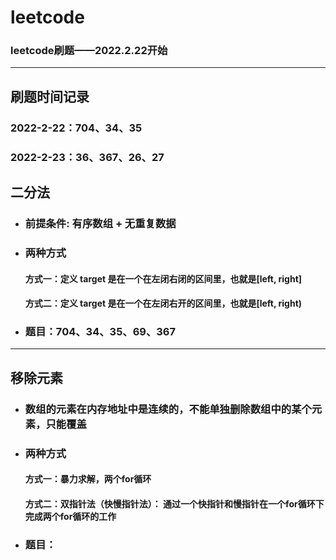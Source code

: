 # leetcode
### leetcode刷题——2022.2.22开始

------------
## 刷题时间记录
### 2022-2-22：704、34、35
### 2022-2-23：36、367、26、27
## 二分法
- ### 前提条件: 有序数组  +   无重复数据
- ### 两种方式
    #### 方式一：定义 target 是在一个在左闭右闭的区间里，也就是[left, right]
    #### 方式二：定义 target 是在一个在左闭右开的区间里，也就是[left, right)
- ### 题目：704、34、35、69、367

--------
## 移除元素
- ### 数组的元素在内存地址中是连续的，不能单独删除数组中的某个元素，只能覆盖
- ### 两种方式
    #### 方式一：暴力求解，两个for循环
    #### 方式二：双指针法（快慢指针法）： 通过一个快指针和慢指针在一个for循环下完成两个for循环的工作
- ### 题目：




